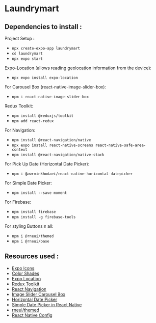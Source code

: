 # Laundrymart


## Dependencies to install :
Project Setup :
- `npx create-expo-app laundrymart`
- `cd laundrymart`
- `npx expo start`

Expo-Location (allows reading geolocation information from the device):
- `npx expo install expo-location`

For Carousel Box (react-native-image-slider-box):
- `npm i react-native-image-slider-box`

Redux Toolkit:
- `npm install @reduxjs/toolkit`
- `npm add react-redux`

For Navigation:
- `npm install @react-navigation/native`
- `npx expo install react-native-screens react-native-safe-area-context`
- `npm install @react-navigation/native-stack`

For Pick Up Date (Horizontal Date Picker):
- `npm i @awrminkhodaei/react-native-horizontal-datepicker`

For Simple Date Picker:
- `npm install --save moment`

For Firebase:
- `npm install firebase`
- `npm install -g firebase-tools`

For styling Buttons n all:
- `npm i @rneui/themed`
- `npm i @rneui/base`

## Resources used :
- [Expo Icons](https://icons.expo.fyi/)
- [Color Shades](https://htmlcolorcodes.com/color-picker/)
- [Expo Location](https://docs.expo.dev/versions/latest/sdk/location/)
- [Redux Toolkit](https://redux-toolkit.js.org/introduction/getting-started)
- [React Navigation](https://reactnavigation.org/docs/getting-started)
- [Image Slider Carousel Box](https://www.npmjs.com/package/react-native-image-slider-box)
- [Horizontal Date Picker](https://github.com/AwrminKhodaei/react-native-horizontal-datepicker)
- [Simple Date Picker in React Native](https://dev.to/kharioki/horizontal-calendar-a-simple-date-picker-for-react-native-4h2)
- [rneui/themed](https://www.npmjs.com/package/@rneui/themed)
- [React Native Config](https://www.npmjs.com/package/react-native-config)

